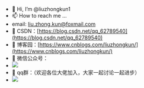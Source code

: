 - 👋 Hi, I’m @liuzhongkun1
- 📫 How to reach me ...
-    email: liu.zhong.kun@foxmail.com
- 👀 CSDN：[https://blog.csdn.net/qq_62789540](https://blog.csdn.net/qq_62789540)
- 🌱 博客园：[https://www.cnblogs.com/liuzhongkun/](https://www.cnblogs.com/liuzhongkun/)
- 💞️ 微信公众号：
- <img src="https://images.cnblogs.com/cnblogs_com/blogs/722174/galleries/2196039/o_220802144027_qrcode_for_gh_1391a1aa86f2_430.jpg">
- 🌱 qq群：（欢迎各位大佬加入，大家一起讨论一起进步）
- ![](https://fastly.jsdelivr.net/gh/liuzhongkun1/imgStore@master/20229/u9gvhryo5g1662720718912.png)
